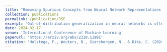 ```yaml
---
title: "Removing Spurious Concepts from Neural Network Representations via Joint Subspace Estimation"
collection: publications
permalink: /publication/JSE
excerpt: 'Out-of-distribution generalization in neural networks is often hampered by spurious correlations. A common strategy is to mitigate this by removing spurious concepts from the neural network representation of the data. Existing concept-removal methods tend to be overzealous by inadvertently eliminating features associated with the main task of the model, thereby harming model performance. We propose an iterative algorithm that separates spurious from main-task concepts by jointly identifying two low-dimensional orthogonal subspaces in the neural network representation. We evaluate the algorithm on benchmark datasets for computer vision (Waterbirds, CelebA) and natural language processing (MultiNLI), and show that it outperforms existing concept removal methods'
date: 2024-02-17
venue: 'International Conference of Machine Learning'
paperurl: 'https://arxiv.org/abs/2310.11991'
citation: 'Holstege, F., Wouters, B., Giersbergen, N., & Diks, C. (2024). Removing Spurious Concepts from Neural Network Representations via Joint Subspace Estimation. In Proceedings of the 41st International Conference on Machine Learning (pp. 18568–18610). PMLR.'
---
```

